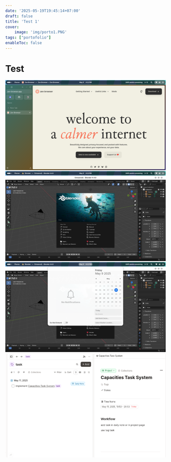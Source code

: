 ```yaml
---
date: '2025-05-19T19:45:14+07:00'
draft: false
title: 'Test 1'
cover:
    image: 'img/porto1.PNG'
tags: ["portofolio"]
enableToc: false
---
```

# Test

![test1](images/1.png)
![test2](images/2.png)
![test4](images/3.png)
![test4](images/4.png)